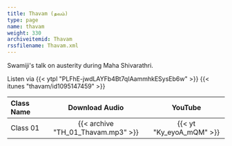 ```yaml
---
title: Thavam (தவம்)
type: page
name: thavam
weight: 330
archiveitemid: Thavam
rssfilename: Thavam.xml
---
```


Swamiji's talk on austerity during Maha Shivarathri.

Listen via {{< ytpl "PLFhE-jwdLAYFb4Bt7qIAammhkESysEb6w" >}} {{< itunes "thavam/id1095147459" >}}

Class Name | Download Audio | YouTube
:---|:---:|:---:
Class 01 | {{< archive "TH_01_Thavam.mp3" >}} | {{< yt "Ky_eyoA_mQM" >}}
